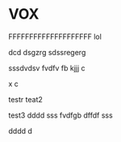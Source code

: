 # VOX
FFFFFFFFFFFFFFFFFFFF
lol

dcd
dsgzrg
sdssregerg

sssdvdsv
fvdfv fb
kjjj
 c  



x c 




testr
 teat2

test3
dddd
sss
fvdfgb
dffdf
sss

dddd
d
